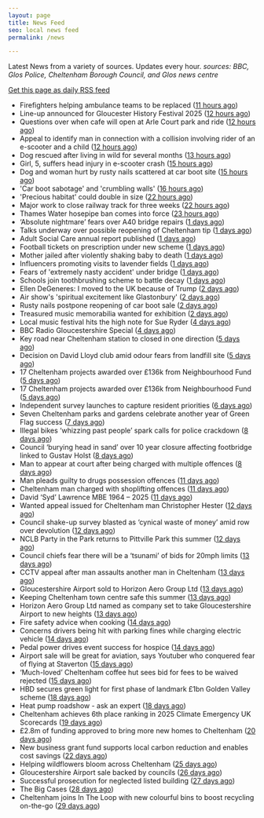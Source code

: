 ```yaml
---
layout: page
title: News Feed
seo: local news feed
permalink: /news

---
```


Latest News from a variety of sources. Updates every hour.
_sources: BBC, Glos Police, Cheltenham Borough Council, and Glos news centre_

[Get this page as daily RSS feed](/daily.rss)

<!-- news_marker starts -->
- Firefighters helping ambulance teams to be replaced ([11 hours ago](https://www.bbc.com/news/articles/cj0ml0pym37o))
- Line-up announced for Gloucester History Festival 2025 ([12 hours ago](https://gloucesternewscentre.co.uk/line-up-announced-for-gloucester-history-festival-2025/))
- Questions over when cafe will open at Arle Court park and ride ([12 hours ago](https://gloucesternewscentre.co.uk/questions-over-when-cafe-will-open-at-arle-court-park-and-ride/))
- Appeal to identify man in connection with a collision involving rider of an e-scooter and a child ([12 hours ago](https://gloucesternewscentre.co.uk/appeal-to-identify-man-in-connection-with-a-collision-involving-rider-of-an-e-scooter-and-a-child/))
- Dog rescued after living in wild for several months ([13 hours ago](https://www.bbc.com/news/articles/cm2m4lp7r31o))
- Girl, 5, suffers head injury in e-scooter crash ([15 hours ago](https://www.bbc.com/news/articles/c77vp7gz63ro))
- Dog and woman hurt by rusty nails scattered at car boot site ([15 hours ago](https://www.bbc.com/news/articles/c20wvqg5654o))
- 'Car boot sabotage' and 'crumbling walls' ([16 hours ago](https://www.bbc.com/news/articles/cjwneey95pno))
- 'Precious habitat' could double in size ([22 hours ago](https://www.bbc.com/news/articles/c89ez0zpegko))
- Major work to close railway track for three weeks ([22 hours ago](https://www.bbc.com/news/articles/c0epj8dxvleo))
- Thames Water hosepipe ban comes into force ([23 hours ago](https://www.bbc.com/news/articles/c9qxzy3dznjo))
- ‘Absolute nightmare’ fears over A40 bridge repairs ([1 days ago](https://gloucesternewscentre.co.uk/absolute-nightmare-fears-over-a40-bridge-repairs/))
- Talks underway over possible reopening of Cheltenham tip ([1 days ago](https://gloucesternewscentre.co.uk/talks-underway-over-possible-reopening-of-cheltenham-tip/))
- Adult Social Care annual report published ([1 days ago](https://gloucesternewscentre.co.uk/adult-social-care-annual-report-published/))
- Football tickets on prescription under new scheme ([1 days ago](https://www.bbc.com/news/articles/cpwqgqnxw97o))
- Mother jailed after violently shaking baby to death ([1 days ago](https://www.bbc.com/news/articles/cwyq0wjq82lo))
- Influencers promoting visits to lavender fields ([1 days ago](https://www.bbc.com/news/videos/cev030yrnndo))
- Fears of 'extremely nasty accident' under bridge ([1 days ago](https://www.bbc.com/news/articles/cwyqeg7yq9eo))
- Schools join toothbrushing scheme to battle decay ([1 days ago](https://www.bbc.com/news/articles/cd78pln81pvo))
- Ellen DeGeneres: I moved to the UK because of Trump ([2 days ago](https://www.bbc.com/news/articles/c8d638rrndzo))
- Air show's 'spiritual excitement like Glastonbury' ([2 days ago](https://www.bbc.com/news/articles/cjrlxvgyp57o))
- Rusty nails postpone reopening of car boot sale ([2 days ago](https://www.bbc.com/news/articles/cm207pe9xx9o))
- Treasured music memorabilia wanted for exhibition ([2 days ago](https://www.bbc.com/news/articles/ce83kdkmrymo))
- Local music festival hits the high note for Sue Ryder ([4 days ago](https://gloucesternewscentre.co.uk/local-music-festival-hits-the-high-note-for-sue-ryder/))
- BBC Radio Gloucestershire Special ([4 days ago](https://www.bbc.co.uk/sounds/play/p0lqz0z2))
- Key road near Cheltenham station to closed in one direction ([5 days ago](https://gloucesternewscentre.co.uk/key-road-near-cheltenham-station-to-closed-in-one-direction/))
- Decision on David Lloyd club amid odour fears from landfill site ([5 days ago](https://gloucesternewscentre.co.uk/decision-on-david-lloyd-club-amid-odour-fears-from-landfill-site/))
- 17 Cheltenham projects awarded over £136k from Neighbourhood Fund ([5 days ago](https://gloucesternewscentre.co.uk/17-cheltenham-projects-awarded-over-136k-from-neighbourhood-fund/))
- 17 Cheltenham projects awarded over £136k from Neighbourhood Fund ([5 days ago](https://www.cheltenham.gov.uk/news/article/3036/17_cheltenham_projects_awarded_over_136k_from_neighbourhood_fund))
- Independent survey launches to capture resident priorities ([6 days ago](https://www.cheltenham.gov.uk/news/article/3035/independent_survey_launches_to_capture_resident_priorities))
- Seven Cheltenham parks and gardens celebrate another year of Green Flag success ([7 days ago](https://www.cheltenham.gov.uk/news/article/3034/seven_cheltenham_parks_and_gardens_celebrate_another_year_of_green_flag_success))
- Illegal bikes ‘whizzing past people’ spark calls for police crackdown ([8 days ago](https://gloucesternewscentre.co.uk/illegal-bikes-whizzing-past-people-spark-calls-for-police-crackdown/))
- Council ‘burying head in sand’ over 10 year closure affecting footbridge linked to Gustav Holst ([8 days ago](https://gloucesternewscentre.co.uk/council-burying-head-in-sand-over-10-year-closure-affecting-footbridge-linked-to-gustav-holst/))
- Man to appear at court after being charged with multiple offences ([8 days ago](https://gloucesternewscentre.co.uk/man-to-appear-at-court-after-being-charged-with-multiple-offences/))
- Man pleads guilty to drugs possession offences ([11 days ago](https://gloucesternewscentre.co.uk/man-pleads-guilty-to-drugs-possession-offences/))
- Cheltenham man charged with shoplifting offences ([11 days ago](https://gloucesternewscentre.co.uk/cheltenham-man-charged-with-shoplifting-offences/))
- David ‘Syd’ Lawrence MBE 1964 – 2025 ([11 days ago](https://www.bbc.co.uk/sounds/play/p0lpkk2r))
- Wanted appeal issued for Cheltenham man Christopher Hester ([12 days ago](https://gloucesternewscentre.co.uk/wanted-appeal-issued-for-cheltenham-man-christopher-hester/))
- Council shake-up survey blasted as ‘cynical waste of money’ amid row over devolution ([12 days ago](https://gloucesternewscentre.co.uk/council-shake-up-survey-blasted-as-cynical-waste-of-money-amid-row-over-devolution/))
- NCLB Party in the Park returns to Pittville Park this summer ([12 days ago](https://www.cheltenham.gov.uk/news/article/3033/nclb_party_in_the_park_returns_to_pittville_park_this_summer))
- Council chiefs fear there will be a ‘tsunami’ of bids for 20mph limits ([13 days ago](https://gloucesternewscentre.co.uk/council-chiefs-fear-there-will-be-a-tsunami-of-bids-for-20mph-limits/))
- CCTV appeal after man assaults another man in Cheltenham ([13 days ago](https://gloucesternewscentre.co.uk/cctv-appeal-after-man-assaults-another-man-in-cheltenham/))
- Gloucestershire Airport sold to Horizon Aero Group Ltd ([13 days ago](https://gloucesternewscentre.co.uk/gloucestershire-airport-sold-to-horizon-aero-group-ltd/))
- Keeping Cheltenham town centre safe this summer ([13 days ago](https://www.cheltenham.gov.uk/news/article/3032/keeping_cheltenham_town_centre_safe_this_summer))
- Horizon Aero Group Ltd named as company set to take Gloucestershire Airport to new heights ([13 days ago](https://www.cheltenham.gov.uk/news/article/3031/horizon_aero_group_ltd_named_as_company_set_to_take_gloucestershire_airport_to_new_heights))
- Fire safety advice when cooking ([14 days ago](https://gloucesternewscentre.co.uk/fire-safety-advice-when-cooking/))
- Concerns drivers being hit with parking fines while charging electric vehicle ([14 days ago](https://gloucesternewscentre.co.uk/concerns-drivers-being-hit-with-parking-fines-while-charging-electric-vehicle/))
- Pedal power drives event success for hospice ([14 days ago](https://gloucesternewscentre.co.uk/pedal-power-drives-event-success-for-hospice/))
- Airport sale will be great for aviation, says Youtuber who conquered fear of flying at Staverton ([15 days ago](https://gloucesternewscentre.co.uk/airport-sale-will-be-great-for-aviation-says-youtuber-who-conquered-fear-of-flying-at-staverton/))
- ‘Much-loved’ Cheltenham coffee hut sees bid for fees to be waived rejected ([15 days ago](https://gloucesternewscentre.co.uk/much-loved-cheltenham-coffee-hut-sees-bid-for-fees-to-be-waived-rejected/))
- HBD secures green light for first phase of landmark £1bn Golden Valley scheme ([18 days ago](https://www.cheltenham.gov.uk/news/article/3030/hbd_secures_green_light_for_first_phase_of_landmark_1bn_golden_valley_scheme))
- Heat pump roadshow - ask an expert ([18 days ago](https://www.cheltenham.gov.uk/news/article/3029/heat_pump_roadshow_-_ask_an_expert))
- Cheltenham achieves 6th place ranking in 2025 Climate Emergency UK Scorecards ([19 days ago](https://www.cheltenham.gov.uk/news/article/3028/cheltenham_achieves_6th_place_ranking_in_2025_climate_emergency_uk_scorecards))
- £2.8m of funding approved to bring more new homes to Cheltenham ([20 days ago](https://www.cheltenham.gov.uk/news/article/3027/28m_of_funding_approved_to_bring_more_new_homes_to_cheltenham))
- New business grant fund supports local carbon reduction and enables cost savings ([22 days ago](https://www.cheltenham.gov.uk/news/article/3026/new_business_grant_fund_supports_local_carbon_reduction_and_enables_cost_savings))
- Helping wildflowers bloom across Cheltenham ([25 days ago](https://www.cheltenham.gov.uk/news/article/3025/helping_wildflowers_bloom_across_cheltenham))
- Gloucestershire Airport sale backed by councils ([26 days ago](https://www.cheltenham.gov.uk/news/article/3024/gloucestershire_airport_sale_backed_by_councils))
- Successful prosecution for neglected listed building ([27 days ago](https://www.cheltenham.gov.uk/news/article/3023/successful_prosecution_for_neglected_listed_building))
- The Big Cases ([28 days ago](https://www.bbc.co.uk/iplayer/episode/m001z7w2))
- Cheltenham joins In The Loop with new colourful bins to boost recycling on-the-go ([29 days ago](https://www.cheltenham.gov.uk/news/article/3022/cheltenham_joins_in_the_loop_with_new_colourful_bins_to_boost_recycling_on-the-go))

<!-- news_marker ends -->
